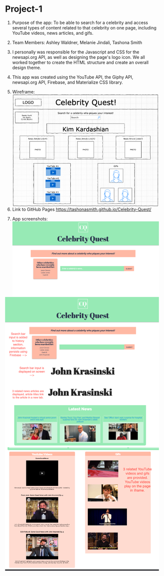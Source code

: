 # Project-1

1. Purpose of the app: To be able to search for a celebrity and access several types of content related to that celebrity on one page, including YouTube videos, news articles, and gifs.

2. Team Members: Ashley Waldner, Melanie Jindali, Tashona Smith

3. I personally was responsible for the Javascript and CSS for the newsapi.org API, as well as designing the page's logo icon.  We all worked together to create the HTML structure and create an overall design theme.

4. This app was created using the YouTube API, the Giphy API, newsapi.org API, Firebase, and Materialize CSS library.

5. Wireframe:
<img src="assets/Wireframe/Wireframe-2.png"
     alt="Wireframe Image"
     style="float: left; margin-right: 10px;" />

6. Link to GitHub Pages 
     https://tashonasmith.github.io/Celebrity-Quest/

7. App screenshots:
<img src="assets/README-screenshots/CQ1.png"
     alt="Screenshot 1"
     style="float: left; margin-right: 10px;" />


<img src="assets/README-screenshots/CQ2.png"
     alt="Screenshot 2"
     style="float: left; margin-right: 10px;" />


<img src="assets/README-screenshots/CQ3.png"
     alt="Screenshot 3"
     style="float: left; margin-right: 10px;" />


<img src="assets/README-screenshots/CQ4.png"
     alt="Screenshot 4"
     style="float: left; margin-right: 10px;" />